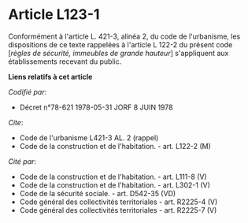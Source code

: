# Article L123-1

Conformément à l'article L. 421-3, alinéa 2, du code de l'urbanisme, les dispositions de ce texte rappelées à l'article L
122-2 du présent code [*règles de sécurité, immeubles de grande hauteur*] s'appliquent aux établissements recevant du public.

**Liens relatifs à cet article**

_Codifié par_:

  - Décret n°78-621 1978-05-31 JORF 8 JUIN 1978

_Cite_:

  - Code de l'urbanisme L421-3 AL. 2 (rappel)
  - Code de la construction et de l'habitation. - art. L122-2 (M)

_Cité par_:

  - Code de la construction et de l'habitation. - art. L111-8 (V)
  - Code de la construction et de l'habitation. - art. L302-1 (V)
  - Code de la sécurité sociale. - art. D542-35 (VD)
  - Code général des collectivités territoriales - art. R2225-4 (V)
  - Code général des collectivités territoriales - art. R2225-7 (V)
